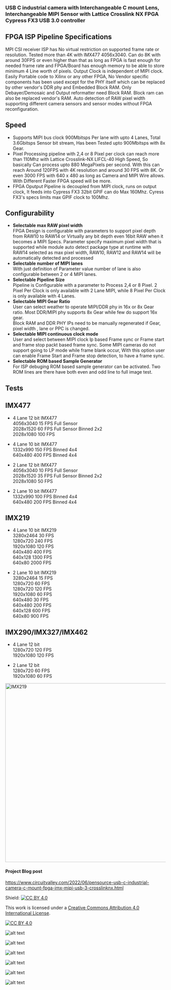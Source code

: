 ### USB C industrial camera with Interchangeable C mount Lens, Interchangeable MIPI Sensor with Lattice Crosslink NX FPGA Cypress FX3 USB 3.0 controller

## FPGA ISP Pipeline Specifications 
MPI CSI receiver ISP has No virtual restriction on supported frame rate or resolution. Tested more than 4K with IMX477 4056x3040. Can do 8K with around 30FPS or even higher than that as long as FPGA is fast enough for needed frame rate and FPGA/Board has enough memory to be able to store minimum 4 Line worth of pixels. Output Clock is independent of MIPI clock.
Easily Portable code to Xilinx or any other FPGA, No Vendor specific components has been used except for the PHY itself which can be replaced by other vendor's DDR phy and Embedded Block RAM. Only Debayer/Demosaic and Output reformatter need Block RAM. Block ram can also be replaced vendor's RAM.
Auto detection of RAW pixel width supporting different camera sensors and sensor modes without FPGA reconfiguration. 

Speed
------------
- Supports MIPI bus clock 900Mbitsps Per lane with upto 4 Lanes, Total 3.6Gbitsps Sensor bit stream, Has been Tested upto 900Mbitsps with 8x Gear.</br>
- Pixel Processing pipeline with 2,4 or 8 Pixel per clock can reach more than 110Mhz with Lattice Crosslink-NX LIFCL-40 High Speed, So basically Can process upto 880 MegaPixels per second. With this can reach Around 120FPS with 4K resolution and around 30 FPS with 8K. Or even 3000 FPS with 640 x 480 as long as Camera and MIPI Wire allows. With Different Faster FPGA speed will be more.</br>
- FPGA Oputput Pipeline is decoupled from MIPI clock, runs on output clock, It feeds into Cypress FX3 32bit GPIF can do Max 160Mhz. Cyress FX3's specs limits max GPIF clock to 100Mhz.</br>

Configurability
------------
- **Selectable max RAW pixel width**</br>
FPGA Design is configurable with parameters to support pixel depth from RAW10 to RAW14 or Virtually  any bit depth even 16bit RAW when it becomes a MIPI Specs. Parameter specify maximum pixel width that is supported while module auto detect package type at runtime with RAW14 selected as max pixel width, RAW10, RAW12 and RAW14 will be automatically detected and processed</br>
- **Selectable number of MIPI lanes**</br>
With just definition of Parameter value number of lane is also configurable between 2 or 4 MIPI lanes.</br>
- **Selectable Pipeline Size**</br>
Pipeline is Configurable with a parameter to Process 2,4 or 8 Pixel.  2 Pixel Per Clock is only available with 2 Lane MIPI, while 8 Pixel Per Clock is only available with 4 Lanes.</br>
- **Selectable MIPI Gear Ratio**</br>
User can select weather to operate MIPI/DDR phy in 16x or 8x Gear ratio. Most DDR/MIPI phy supports 8x Gear while few do support 16x gear.</br>
Block RAM and DDR PHY IPs need to be manually regenerated if Gear, pixel width , lane or PPC is changed.</br>
- **Selectable MIPI continuous clock mode**</br>
User and select between MIPI clock lp based Frame sync or Frame start and frame stop packt based frame sync. Some MIPI cameras do not support going to LP mode while frame blank occur, With this option user can enable Frame Start and Frame stop detection, to have a frame sync.
- **Selectable ROM based Sample Generator**</br>
For ISP debuging ROM based sample generator can be activated. Two ROM lines are there have both even and odd line to full image test.

Tests 
------------
IMX477
------------
- 4 Lane 12 bit IMX477</br>
4056x3040  15 FPS Full Sensor</br>
2028x1520  60 FPS Full Sensor Binned 2x2</br> 
2028x1080  100 FPS</br>

- 4 Lane 10 bit IMX477</br>
1332x990  150 FPS Binned 4x4</br>
640x480   400 FPS Binned 4x4</br>

- 2 Lane 12 bit IMX477</br>
4056x3040  10 FPS Full Sensor</br>
2028x1520  35 FPS Full Sensor Binned 2x2</br> 
2028x1080  50 FPS</br>

- 2 Lane 10 bit IMX477</br>
1332x990  100 FPS Binned 4x4</br>
640x480   200 FPS Binned 4x4</br>

IMX219
------------
- 4 Lane 10 bit IMX219</br>
3280x2464 30 FPS</br>
1280x720  240 FPS</br>
1920x1080 120 FPS</br>
640x480   400 FPS</br>
640x128   1300 FPS</br>
640x80    2000 FPS</br>


- 2 Lane 10 bit IMX219</br>
3280x2464 15 FPS</br>
1280x720  60 FPS</br>
1280x720  120 FPS</br>
1920x1080 60 FPS</br>
640x480   30 FPS</br>
640x480   200 FPS</br>
640x128   600 FPS</br>
640x80    900 FPS</br>


IMX290/IMX327/IMX462
------------
- 4 Lane 12 bit</br>
1280x720  120 FPS</br>
1920x1080 120 FPS</br>

- 2 Lane 12 bit</br>
1280x720  60 FPS</br>
1920x1080 60 FPS</br>


<a href="https://www.youtube.com/watch?v=dwXs9RB6uD0">
<img src="https://github.com/circuitvalley/USB_C_Industrial_Camera_FPGA_USB3/raw/master/Hardware/Images/imx477_video.png" alt="IMX219" width="830" height="560">
</a>



#### Project Blog post 
https://www.circuitvalley.com/2022/06/pensource-usb-c-industrial-camera-c-mount-fpga-imx-mipi-usb-3-crosslinknx.html


Shield: [![CC BY 4.0][cc-by-shield]][cc-by]

This work is licensed under a [Creative Commons Attribution 4.0 International
License][cc-by].

[![CC BY 4.0][cc-by-image]][cc-by]

[cc-by]: http://creativecommons.org/licenses/by/4.0/
[cc-by-image]: https://i.creativecommons.org/l/by/4.0/88x31.png
[cc-by-shield]: https://img.shields.io/badge/License-CC%20BY%204.0-lightgrey.svg

![alt text](https://github.com/circuitvalley/USB_C_Industrial_Camera_FPGA_USB3/raw/master/Hardware/Images/usb_c_fpga_mipi_camera_c_mount_industrial_lattice_crosslink_fpga_xilinx_zynq%20(4).JPG)

![alt text](https://github.com/circuitvalley/USB_C_Industrial_Camera_FPGA_USB3/raw/master/Hardware/Images/usb_c_fpga_mipi_camera_c_mount_industrial_lattice_crosslink_fpga_xilinx_zynq%20(3).JPG)

![alt text](https://github.com/circuitvalley/USB_C_Industrial_Camera_FPGA_USB3/raw/master/Hardware/Images/usb_c_fpga_mipi_camera_c_mount_industrial_lattice_crosslink_fpga_xilinx_zynq%20(33).JPG)

![alt text](https://github.com/circuitvalley/USB_C_Industrial_Camera_FPGA_USB3/raw/master/Hardware/Images/usb_c_fpga_mipi_camera_c_mount_industrial_lattice_crosslink_fpga_xilinx_zynq%20(31).JPG)

![alt text](https://github.com/circuitvalley/USB_C_Industrial_Camera_FPGA_USB3/raw/master/Hardware/Images/usb_c_fpga_mipi_camera_c_mount_industrial_lattice_crosslink_fpga_xilinx_zynq%20(19).JPG)

![alt text](https://github.com/circuitvalley/USB_C_Industrial_Camera_FPGA_USB3/raw/master/Hardware/Images/usb_c_fpga_mipi_camera_c_mount_industrial_lattice_crosslink_fpga_xilinx_zynq%20(12)24.JPG)

